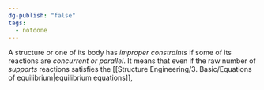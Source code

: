 ```yaml
---
dg-publish: "false"
tags:
  - notdone
---
```

A structure or one of its body has *improper constraints* 
if some of its reactions are *concurrent or parallel*.
It means that even if the raw number of *supports* reactions satisfies the [[Structure Engineering/3. Basic/Equations of equilibrium|equilibrium equations]], 